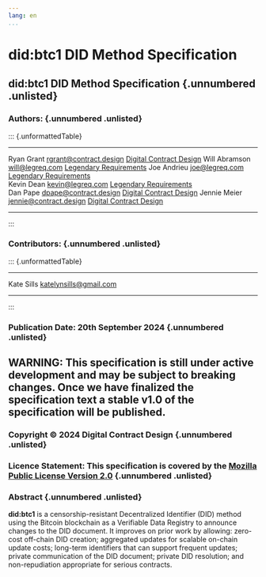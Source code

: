 ```yaml
---
lang: en
...
```


# did:btc1 DID Method Specification

## did:btc1 DID Method Specification {.unnumbered .unlisted}

### Authors: {.unnumbered .unlisted}

::: {.unformattedTable}
------------- ------------------------ ---------------------------------------------------
Ryan Grant    <rgrant@contract.design> [Digital Contract Design](https://contract.design/)
Will Abramson <will@legreq.com>        [Legendary Requirements](https://legreq.com/) 
Joe Andrieu   <joe@legreq.com>         [Legendary Requirements](https://legreq.com/)       
Kevin Dean    <kevin@legreq.com>       [Legendary Requirements](https://legreq.com/)       
Dan Pape      <dpape@contract.design>  [Digital Contract Design](https://contract.design/) 
Jennie Meier  <jennie@contract.design> [Digital Contract Design](https://contract.design/) 
------------- ------------------------ ---------------------------------------------------
:::

### Contributors: {.unnumbered .unlisted}

::: {.unformattedTable}
------------- ------------------------ ---------------------------------------------------
Kate Sills    <katelynsills@gmail.com> 
------------- ------------------------ ---------------------------------------------------
:::

### Publication Date: 20th September 2024 {.unnumbered .unlisted}

WARNING: This specification is still under active development and may be subject to breaking
changes. Once we have finalized the specification text a stable v1.0 of the specification 
will be published.
---

### Copyright &copy; 2024 Digital Contract Design {.unnumbered .unlisted}

### Licence Statement: This specification is covered by the [Mozilla Public License Version 2.0](https://github.com/dcdpr/did-btc1/blob/main/LICENSE) {.unnumbered .unlisted}

### Abstract {.unnumbered .unlisted}

**did:btc1** is a censorship-resistant Decentralized Identifier (DID) method 
using the Bitcoin blockchain as a Verifiable Data Registry to announce changes 
to the DID document. It improves on prior work by allowing: zero-cost off-chain 
DID creation; aggregated updates for scalable on-chain update costs; long-term 
identifiers that can support frequent updates; private communication of the 
DID document; private DID resolution; and non-repudiation appropriate for 
serious contracts.
